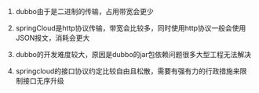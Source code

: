 1. dubbo由于是二进制的传输，占用带宽会更少

2. springCloud是http协议传输，带宽会比较多，同时使用http协议一般会使用JSON报文，消耗会更大

3. dubbo的开发难度较大，原因是dubbo的jar包依赖问题很多大型工程无法解决

3. springcloud的接口协议约定比较自由且松散，需要有强有力的行政措施来限制接口无序升级

